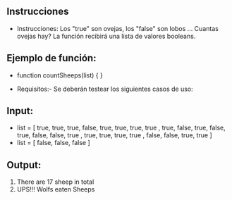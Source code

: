 
## Instrucciones
 - Instrucciones: Los "true" son ovejas, los "false" son lobos ... Cuantas ovejas hay? La función recibirá una lista de valores booleans.

## Ejemplo de función:
 - function countSheeps(list) { }

- Requisitos:- Se deberán testear los siguientes casos de uso:

 ## Input:
- list = [ true,  true,  true,  false, true,  true,  true,  true , true,  false, true,  false, true,  false, false, true , true,  true,  true,  true , false, false, true,  true ]
- list = [ false, false, false ]

## Output:
1) There are 17 sheep in total
2) UPS!!! Wolfs eaten Sheeps


